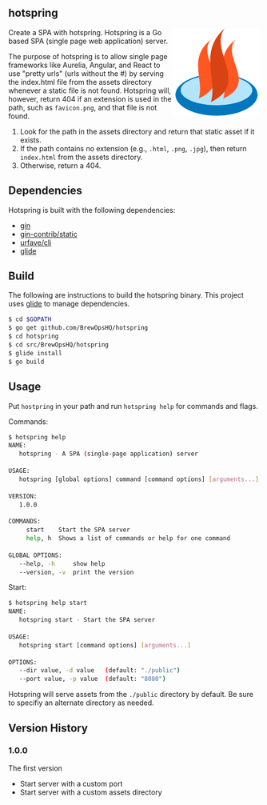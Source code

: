 hotspring
-----------
<img src="https://raw.githubusercontent.com/BrewOpsHQ/hotspring/master/hotspring-logo.png" align="right" height=175 width=175>

Create a SPA with hotspring. Hotspring is a Go based SPA (single page web application) 
server.

The purpose of hotspring is to allow single page frameworks like Aurelia, 
Angular, and React to use "pretty urls" (urls without the #) by serving the index.html
file from the assets directory whenever a static file is not found. Hotspring will,
however, return 404 if an extension is used in the path, such as `favicon.png`, and 
that file is not found.

1. Look for the path in the assets directory and return that static asset if it exists.
2. If the path contains no extension (e.g., `.html`, `.png`, `.jpg`), then return `index.html`
from the assets directory.
3. Otherwise, return a 404.

## Dependencies

Hotspring is built with the following dependencies:
- [gin](https://github.com/gin-gonic/gin) 
- [gin-contrib/static](https://github.com/gin-contrib/static)
- [urfave/cli](https://github.com/urfave/cli)
- [glide](https://github.com/Masterminds/glide)

## Build

The following are instructions to build the hotspring binary. This project uses
[glide]() to manage dependencies.

```bash
$ cd $GOPATH
$ go get github.com/BrewOpsHQ/hotspring
$ cd hotspring
$ cd src/BrewOpsHQ/hotspring
$ glide install
$ go build
```

## Usage

Put `hostpring` in your path and run `hotspring help` for commands and flags. 

Commands:
```bash
$ hotspring help
NAME:
   hotspring - A SPA (single-page application) server

USAGE:
   hotspring [global options] command [command options] [arguments...]

VERSION:
   1.0.0

COMMANDS:
     start    Start the SPA server
     help, h  Shows a list of commands or help for one command

GLOBAL OPTIONS:
   --help, -h     show help
   --version, -v  print the version
```

Start:
```bash
$ hotspring help start
NAME:
   hotspring start - Start the SPA server

USAGE:
   hotspring start [command options] [arguments...]

OPTIONS:
   --dir value, -d value   (default: "./public")
   --port value, -p value  (default: "8080")
```

Hotspring will serve assets from the `./public` directory by default. Be sure
to specifiy an alternate directory as needed.

## Version History

### 1.0.0

The first version

- Start server with a custom port
- Start server with a custom assets directory 